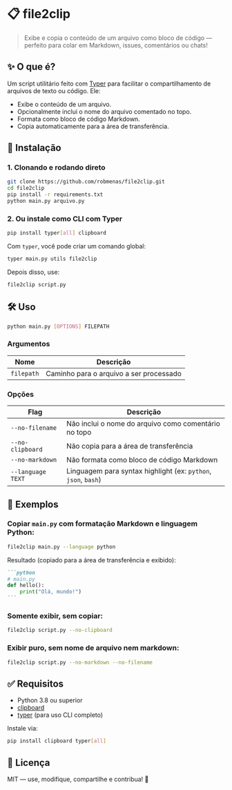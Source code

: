 # 📋 file2clip

> Exibe e copia o conteúdo de um arquivo como bloco de código — perfeito para colar em Markdown, issues, comentários ou chats!

## ✨ O que é?

Um script utilitário feito com [Typer](https://typer.tiangolo.com/) para facilitar o compartilhamento de arquivos de texto ou código. Ele:

- Exibe o conteúdo de um arquivo.
- Opcionalmente inclui o nome do arquivo comentado no topo.
- Formata como bloco de código Markdown.
- Copia automaticamente para a área de transferência.

## 🚀 Instalação

### 1. Clonando e rodando direto

```bash
git clone https://github.com/robmenas/file2clip.git
cd file2clip
pip install -r requirements.txt
python main.py arquivo.py
```

### 2. Ou instale como CLI com Typer

```bash
pip install typer[all] clipboard
```

Com `typer`, você pode criar um comando global:

```bash
typer main.py utils file2clip
```

Depois disso, use:

```bash
file2clip script.py
```

## 🛠️ Uso

```bash
python main.py [OPTIONS] FILEPATH
```

### Argumentos

| Nome       | Descrição                               |
| ---------- | --------------------------------------- |
| `filepath` | Caminho para o arquivo a ser processado |

### Opções

| Flag              | Descrição                                                      |
| ----------------- | -------------------------------------------------------------- |
| `--no-filename`   | Não inclui o nome do arquivo como comentário no topo           |
| `--no-clipboard`  | Não copia para a área de transferência                         |
| `--no-markdown`   | Não formata como bloco de código Markdown                      |
| `--language TEXT` | Linguagem para syntax highlight (ex: `python`, `json`, `bash`) |

## 📌 Exemplos

### Copiar `main.py` com formatação Markdown e linguagem Python:

```bash
file2clip main.py --language python
```

Resultado (copiado para a área de transferência e exibido):

````markdown
```python
# main.py
def hello():
    print("Olá, mundo!")
```
````

### Somente exibir, sem copiar:

```bash
file2clip script.py --no-clipboard
```

### Exibir puro, sem nome de arquivo nem markdown:

```bash
file2clip script.py --no-markdown --no-filename
```

## ✅ Requisitos

* Python 3.8 ou superior
* [clipboard](https://pypi.org/project/clipboard/)
* [typer](https://pypi.org/project/typer/) (para uso CLI completo)

Instale via:

```bash
pip install clipboard typer[all]
```

## 📄 Licença

MIT — use, modifique, compartilhe e contribua! 🤘
